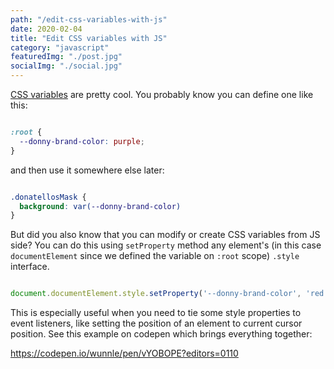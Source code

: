 ```yaml
---
path: "/edit-css-variables-with-js"
date: 2020-02-04
title: "Edit CSS variables with JS"
category: "javascript"
featuredImg: "./post.jpg"
socialImg: "./social.jpg"
---
```



[CSS variables](https://developer.mozilla.org/en-US/docs/Web/CSS/Using_CSS_custom_properties) are pretty cool. You probably know you can define one like this:

```css

:root {
  --donny-brand-color: purple;
}

```

and then use it somewhere else later:

```css

.donatellosMask {
  background: var(--donny-brand-color)
}

```
But did you also know that you can modify or create CSS variables from JS side? You can do this using `setProperty` method any element's (in this case `documentElement` since we defined the variable on `:root` scope) `.style` interface.


```js

document.documentElement.style.setProperty('--donny-brand-color', 'red')

```


This is especially useful when you need to tie some style properties to event listeners, like setting the position of an element to current cursor position. See this example on codepen which brings everything together:

https://codepen.io/wunnle/pen/vYOBOPE?editors=0110